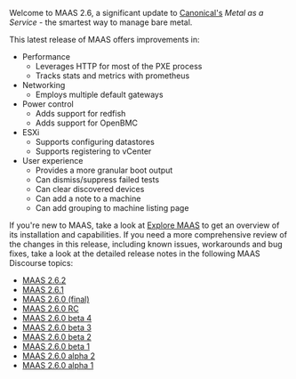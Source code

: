 Welcome to MAAS 2.6, a significant update to [Canonical's](https://www.canonical.com/) *Metal as a Service* - the smartest way to manage bare metal.

This latest release of MAAS offers improvements in:

-   Performance
    - Leverages HTTP for most of the PXE process
    - Tracks stats and metrics with prometheus
-   Networking 
    - Employs multiple default gateways
-   Power control
    - Adds support for redfish
    - Adds support for OpenBMC
-   ESXi 
    - Supports configuring datastores
    - Supports registering to vCenter
-   User experience 
    - Provides a more granular boot output
    - Can dismiss/suppress failed tests
    - Can clear discovered devices
    - Can add a note to a machine
    - Can add grouping to machine listing page

If you're new to MAAS, take a look at [Explore MAAS](/t/explore-maas/787) to get an overview of its installation and capabilities. If you need a more comprehensive review of the changes in this release, including known issues, workarounds and bug fixes, take a look at the detailed release notes in the following MAAS Discourse topics:

-   [MAAS 2.6.2](https://discourse.maas.io/t/maas-2-6-2-released/1148)
-   [MAAS 2.6.1](https://discourse.maas.io/t/maas-2-6-1-released/1025)
-   [MAAS 2.6.0 (final)](https://discourse.maas.io/t/maas-2-6-0-released/724)
-   [MAAS 2.6.0 RC](https://discourse.maas.io/t/maas-2-6-0-rc-released/598)
-   [MAAS 2.6.0 beta 4](https://discourse.maas.io/t/maas-2-6-0-beta-4-released/537)
-   [MAAS 2.6.0 beta 3](https://discourse.maas.io/t/maas-2-6-0-beta-3-released/533)
-   [MAAS 2.6.0 beta 2](https://discourse.maas.io/t/2-6-0-beta-2-released/523)
-   [MAAS 2.6.0 beta 1](https://discourse.maas.io/t/2-6-0-beta-1-released/495)
-   [MAAS 2.6.0 alpha 2](https://discourse.maas.io/t/maas-2-6-0-alpha-2-released/460)
-   [MAAS 2.6.0 alpha 1](https://discourse.maas.io/t/maas-2-6-0-alpha-1-released/413)

<!-- LINKS -->